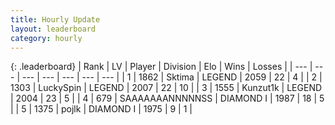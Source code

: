 ```yaml
---
title: Hourly Update
layout: leaderboard
category: hourly
---
```


{: .leaderboard}
| Rank | LV | Player | Division | Elo | Wins | Losses |
| --- | --- | --- | --- | --- | --- | --- |
| <span data-change="1">1</span> | 1862 | <span title="ID: 353063">Sktima</span> | LEGEND | <span data-change="73">2059</span> | <span data-change="14">22</span> | <span data-change="2">4</span> |
| <span data-change="-1">2</span> | 1303 | <span title="ID: 498412">LuckySpin</span> | LEGEND | <span data-change="1">2007</span> | <span data-change="3">22</span> | <span data-change="2">10</span> |
| <span data-change="1">3</span> | 1555 | <span title="ID: 392407">Kunzut1k</span> | LEGEND | <span data-change="42">2004</span> | <span data-change="3">23</span> | <span data-change="0">5</span> |
| <span data-change="-1">4</span> | 679 | <span title="ID: 174294">SAAAAAAANNNNNSS</span> | DIAMOND I | <span data-change="13">1987</span> | <span data-change="2">18</span> | <span data-change="1">5</span> |
| <span data-change="3">5</span> | 1375 | <span title="ID: 4783">pojlk</span> | DIAMOND I | <span data-change="36">1975</span> | <span data-change="3">9</span> | <span data-change="1">1</span> |